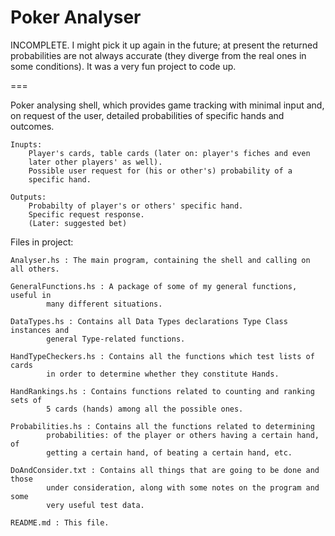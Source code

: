 Poker Analyser
===

INCOMPLETE. I might pick it up again in the future; at present the returned
probabilities are not always accurate (they diverge from the real ones in some
conditions). It was a very fun project to code up.

===

Poker analysing shell, which provides game tracking with minimal input and, on
request of the user, detailed probabilities of specific hands and outcomes.

    Inupts:
        Player's cards, table cards (later on: player's fiches and even
        later other players' as well).
        Possible user request for (his or other's) probability of a
        specific hand.

    Outputs:
        Probabilty of player's or others' specific hand.
        Specific request response.
        (Later: suggested bet)


Files in project:

    Analyser.hs : The main program, containing the shell and calling on all others.

    GeneralFunctions.hs : A package of some of my general functions, useful in
            many different situations.

    DataTypes.hs : Contains all Data Types declarations Type Class instances and
            general Type-related functions.

    HandTypeCheckers.hs : Contains all the functions which test lists of cards
            in order to determine whether they constitute Hands.

    HandRankings.hs : Contains functions related to counting and ranking sets of
            5 cards (hands) among all the possible ones.

    Probabilities.hs : Contains all the functions related to determining
            probabilities: of the player or others having a certain hand, of
            getting a certain hand, of beating a certain hand, etc.

    DoAndConsider.txt : Contains all things that are going to be done and those
            under consideration, along with some notes on the program and some
            very useful test data.

    README.md : This file.

